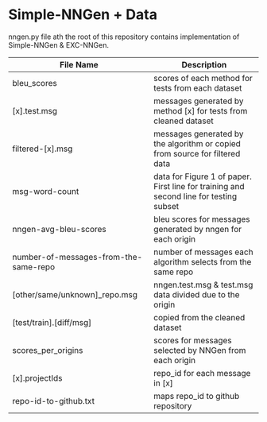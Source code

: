 # Simple-NNGen + Data

nngen.py file ath the root of this repository contains implementation of Simple-NNGen & EXC-NNGen.

| File Name                             | Description                                                                            |
|---------------------------------------|----------------------------------------------------------------------------------------|
| bleu_scores                           | scores of each method for tests from each dataset                                      |
| [x].test.msg                          | messages generated by method [x] for tests from cleaned dataset                        |
| filtered-[x].msg                      | messages generated by the algorithm or copied from source for filtered data            |
| msg-word-count                        | data for Figure 1 of paper. First line for training and second line for testing subset |
| nngen-avg-bleu-scores                 | bleu scores for messages generated by nngen for each origin                            |
| number-of-messages-from-the-same-repo | number of messages each algorithm selects from the same repo                           |
| [other/same/unknown]_repo.msg         | nngen.test.msg & test.msg data divided due to the origin                               |
| [test/train].[diff/msg]               | copied from the cleaned dataset                                                        |
| scores_per_origins                    | scores for messages selected by NNGen from each origin                                 |
| [x].projectIds                        | repo_id for each message in [x]                                                        |
| repo-id-to-github.txt                 | maps repo_id to github repository                                                      |
